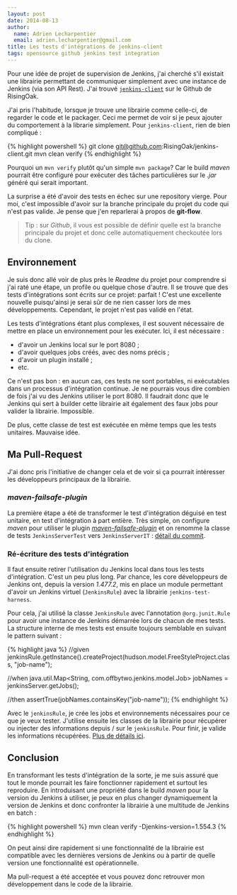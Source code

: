 ```yaml
---
layout: post
date: 2014-08-13
author:
  name: Adrien Lecharpentier
  email: adrien.lecharpentier@gmail.com
title: Les tests d'intégrations de jenkins-client
tags: opensource github jenkins test integration
---
```


Pour une idée de projet de supervision de Jenkins, j'ai cherché s'il existait une librairie permettant de communiquer simplement avec une instance de Jenkins (via son API Rest). J'ai trouvé [`jenkins-client`][jenkins-client] sur le Github de RisingOak.

[jenkins-client]: https://github.com/RisingOak/jenkins-client

J'ai pris l'habitude, lorsque je trouve une librairie comme celle-ci, de regarder le code et le packager. Ceci me permet de voir si je peux ajouter du comportement à la librarie simplement. Pour `jenkins-client`, rien de bien compliqué : 

{% highlight powershell %}
git clone git@github.com:RisingOak/jenkins-client.git
mvn clean verify
{% endhighlight %}

Pourquoi un `mvn verify` plutôt qu'un simple `mvn package`? Car le build _maven_ pourrait être configuré pour exécuter des tâches particulières sur le _.jar_ généré qui serait important.

La surprise a été d'avoir des tests en échec sur une repository vierge. Pour moi, c'est impossible d'avoir sur la branche principale du projet du code qui n'est pas valide. Je pense que j'en reparlerai à propos de __git-flow__.

>Tip : sur _Github_, il vous est possible de définir quelle est la branche principale du projet et donc celle automatiquement checkoutée lors du clone.

## Environnement

Je suis donc allé voir de plus près le _Readme_ du projet pour comprendre si j'ai raté une étape, un profile ou quelque chose d'autre. Il se trouve que des tests d'intégrations sont écrits sur ce projet: parfait ! C'est une excellente nouvelle puisqu'ainsi je serai sûr de ne rien casser lors de mes développements. Cependant, le projet n'est pas validé en l'état. 

Les tests d'intégrations étant plus complexes, il est souvent nécessaire de mettre en place un environnement pour les exécuter. Ici, il est nécessaire :

 - d'avoir un Jenkins local sur le port 8080 ;
 - d'avoir quelques jobs créés, avec des noms précis ;
 - d'avoir un plugin installé ;
 - etc.

Ce n'est pas bon : en aucun cas, ces tests ne sont portables, ni exécutables dans un processus d'intégration continue. Je ne pourrais vous dire combien de fois j'ai vu des Jenkins utiliser le port 8080. Il faudrait donc que le Jenkins qui sert à builder cette librairie ait également des faux jobs pour valider la librairie. Impossible. 

De plus, cette classe de test est exécutée en même temps que les tests unitaires. Mauvaise idée.

## Ma Pull-Request

J'ai donc pris l'initiative de changer cela et de voir si ça pourrait intéresser les développeurs principaux de la librairie.

### _maven-failsafe-plugin_

La première étape a été de transformer le test d'intégration déguisé en test unitaire, en test d'intégration à part entière. Très simple, on configure _maven_ pour utiliser le plugin [_maven-failsafe-plugin_][failsafe] et on renomme la classe de tests `JenkinsServerTest` vers `JenkinsServerIT` : [détail du commit][commit-1].

[failsafe]: http://maven.apache.org/surefire/maven-failsafe-plugin/
[commit-1]: https://github.com/RisingOak/jenkins-client/commit/841711a02c76934276db789e8db3c661f13cfdd2

### Ré-écriture des tests d'intégration

Il faut ensuite retirer l'utilisation du Jenkins local dans tous les tests d'intégration. C'est un peu plus long. Par chance, les core développeurs de Jenkins ont, depuis la version _1.477.2_, mis en place un module permettant d'avoir un Jenkins virtuel (`JenkinsRule`) avec la librairie `jenkins-test-harness`.

Pour cela, j'ai utilisé la classe `JenkinsRule` avec l'annotation `@org.junit.Rule` pour avoir une instance de Jenkins démarrée lors de chacun de mes tests. La structure interne de mes tests est ensuite toujours semblable en suivant le pattern suivant :

{% highlight java %}
//given
jenkinsRule.getInstance().createProject(hudson.model.FreeStyleProject.class, "job-name");

//when
java.util.Map<String, com.offbytwo.jenkins.model.Job> jobNames = jenkinsServer.getJobs();

//then
assertTrue(jobNames.containsKey("job-name"));
{% endhighlight %}

Avec le `jenkinsRule`, je crée les jobs et environnements nécessaires pour ce que je veux tester. J'utilise ensuite les classes de la librairie pour récupérer ou injecter des informations depuis / sur le `jenkinsRule`. Pour finir, je valide les informations récupérées. [Plus de détails ici][commit-2].

[commit-2]: https://github.com/RisingOak/jenkins-client/commit/981207797133f14ed1280fdb224739dcc8221256

## Conclusion

En transformant les tests d'intégration de la sorte, je me suis assuré que tout le monde pourrait les faire fonctionner rapidement et surtout les reproduire. En introduisant une propriété dans le build _maven_ pour la version du Jenkins à utiliser, je peux en plus changer dynamiquement la version de Jenkins et donc confronter la librairie à une multitude de Jenkins en batch :

{% highlight powershell %}
mvn clean verify -Djenkins-version=1.554.3
{% endhighlight %}

On peut ainsi dire rapidement si une fonctionnalité de la librairie est compatible avec les dernières versions de Jenkins ou à partir de quelle version une fonctionnalité est opérationnelle.

Ma pull-request a été acceptée et vous pouvez donc retrouver mon développement dans le code de la librairie. 
